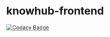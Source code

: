 # knowhub-frontend

[![Codacy Badge](https://api.codacy.com/project/badge/Grade/11b5b9c61c5347708729e5c4ab433851)](https://www.codacy.com?utm_source=github.com&amp;utm_medium=referral&amp;utm_content=luca-poddigue/knowhub-frontend&amp;utm_campaign=Badge_Grade)